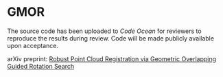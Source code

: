 # GMOR

The source code has been uploaded to *Code Ocean* for reviewers to reproduce the results during review. 
Code will be made publicly available upon acceptance.

arXiv preprint: [Robust Point Cloud Registration via Geometric Overlapping Guided Rotation Search](https://arxiv.org/abs/2508.17427)
